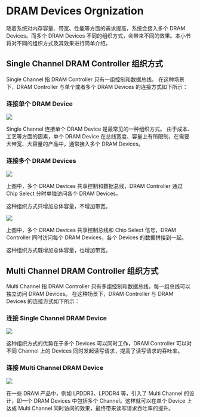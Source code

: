 # DRAM Devices Orgnization

随着系统对内存容量、带宽、性能等方面的需求提高，系统会接入多个 DRAM Devices。而多个 DRAM Devices 不同的组织方式，会带来不同的效果。本小节将对不同的组织方式及其效果进行简单介绍。

## Single Channel DRAM Controller 组织方式

Single Channel 指 DRAM Controller 只有一组控制和数据总线。
在这种场景下，DRAM Controller 与单个或者多个 DRAM Devices 的连接方式如下所示：

### 连接单个 DRAM Device

![](./single_channel_single_device.png)

Single Channel 连接单个 DRAM Device 是最常见的一种组织方式。
由于成本、工艺等方面的因素，单个 DRAM Device 在总线宽度、容量上有所限制，在需要大带宽、大容量的产品中，通常接入多个 DRAM Devices。

### 连接多个 DRAM Devices

![](./single_channel_multi_devices_1.png)

上图中，多个 DRAM Devices 共享控制和数据总线，DRAM Controller 通过 Chip Select 分时单独访问各个 DRAM Devices。

这种组织方式只增加总体容量，不增加带宽。

![](./single_channel_multi_devices_2.png)

上图中，多个 DRAM Devices 共享控制总线和 Chip Select 信号，DRAM Controller 同时访问每个 DRAM Devices，各个 Devices 的数据拼接到一起。

这种组织方式既增加总体容量，也增加带宽。

## Multi Channel DRAM Controller 组织方式

Multi Channel 指 DRAM Controller 只有多组控制和数据总线，每一组总线可以独立访问 DRAM Devices。
在这种场景下，DRAM Controller 与 DRAM Devices 的连接方式如下所示：

### 连接 Single Channel DRAM Device

![](./multi_channel_controller_single_channel_devices.png)

这种组织方式的优势在于多个 Devices 可以同时工作，DRAM Controller 可以对不同 Channel 上的 Devices 同时发起读写请求，提高了读写请求的吞吐率。

### 连接 Multi Channel DRAM Device

![](./multi_channel_controller_Multi_channel_devices.png)

在一些 DRAM 产品中，例如 LPDDR3、LPDDR4 等，引入了 Multi Channel 的设计，即一个 DRAM Devices 中包括多个 Channel。这样就可以在单个 Device 上达成 Multi Channel 同时访问的效果，最终带来读写请求吞吐率的提升。
